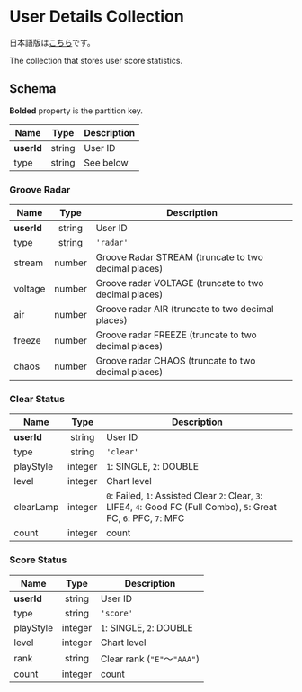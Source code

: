 # User Details Collection

日本語版は[こちら](./user-details-ja.md)です。

The collection that stores user score statistics.

## Schema

**Bolded** property is the partition key.

|Name|Type|Description|
|----|:--:|-----------|
|**userId**|string|User ID|
|type|string|See below|

### Groove Radar

|Name|Type|Description|
|----|:--:|-----------|
|**userId**|string|User ID|
|type|string|`'radar'`|
|stream|number|Groove Radar STREAM (truncate to two decimal places)|
|voltage|number|Groove radar VOLTAGE (truncate to two decimal places)|
|air|number|Groove radar AIR (truncate to two decimal places)|
|freeze|number|Groove radar FREEZE (truncate to two decimal places)|
|chaos|number|Groove radar CHAOS (truncate to two decimal places)|

### Clear Status

|Name|Type|Description|
|----|:--:|-----------|
|**userId**|string|User ID|
|type|string|`'clear'`|
|playStyle|integer|`1`: SINGLE, `2`: DOUBLE|
|level|integer|Chart level|
|clearLamp|integer|`0`: Failed, `1`: Assisted Clear `2`: Clear, `3`: LIFE4, `4`: Good FC (Full Combo), `5`: Great FC, `6`: PFC, `7`: MFC|
|count|integer|count|

### Score Status

|Name|Type|Description|
|----|:--:|-----------|
|**userId**|string|User ID|
|type|string|`'score'`|
|playStyle|integer|`1`: SINGLE, `2`: DOUBLE|
|level|integer|Chart level|
|rank|string|Clear rank (`"E"`～`"AAA"`)|
|count|integer|count|
